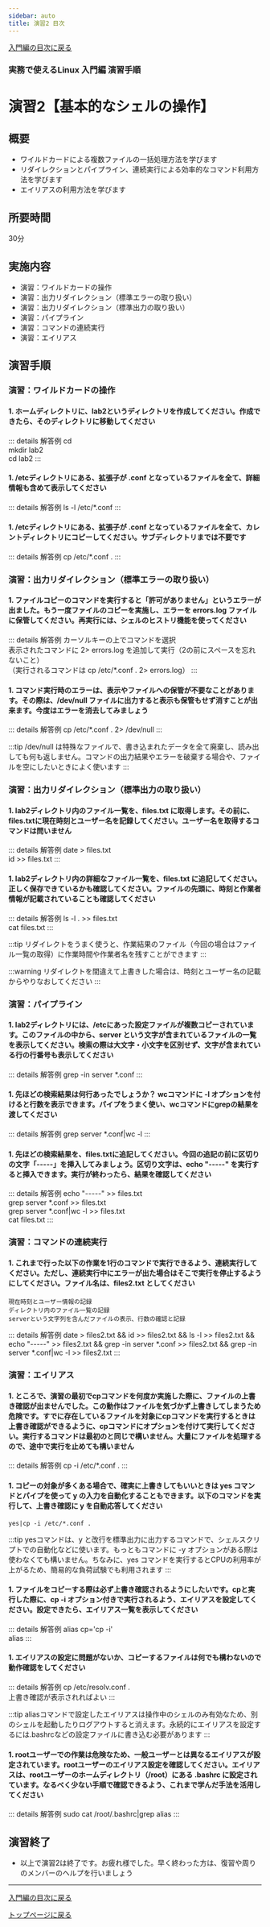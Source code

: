 ```yaml
---
sidebar: auto
title: 演習2 目次
---
```


[入門編の目次に戻る](../index.md)

### 実務で使えるLinux 入門編 演習手順
演習2【基本的なシェルの操作】
==

## 概要
- ワイルドカードによる複数ファイルの一括処理方法を学びます
- リダイレクションとパイプライン、連続実行による効率的なコマンド利用方法を学びます
- エイリアスの利用方法を学びます
## 所要時間
30分
## 実施内容
- 演習：ワイルドカードの操作
- 演習：出力リダイレクション（標準エラーの取り扱い）
- 演習：出力リダイレクション（標準出力の取り扱い）
- 演習：パイプライン
- 演習：コマンドの連続実行
- 演習：エイリアス
## 演習手順
### 演習：ワイルドカードの操作
#### 1. ホームディレクトリに、lab2というディレクトリを作成してください。作成できたら、そのディレクトリに移動してください

  ::: details 解答例
  cd
  <br>
  mkdir lab2 
  <br>
  cd lab2
  :::

#### 1. /etcディレクトリにある、拡張子が .conf となっているファイルを全て、詳細情報も含めて表示してください

  ::: details 解答例
  ls -l /etc/*.conf
  :::

#### 1. /etcディレクトリにある、拡張子が .conf となっているファイルを全て、カレントディレクトリにコピーしてください。サブディレクトリまでは不要です

  ::: details 解答例
  cp /etc/*.conf .
  :::

### 演習：出力リダイレクション（標準エラーの取り扱い）
#### 1. ファイルコピーのコマンドを実行すると「許可がありません」というエラーが出ました。もう一度ファイルのコピーを実施し、エラーを errors.log ファイルに保管してください。再実行には、シェルのヒストリ機能を使ってください

  ::: details 解答例
  カーソルキーの上でコマンドを選択
  <br>
  表示されたコマンドに 2> errors.log を追加して実行（2の前にスペースを忘れないこと）
  <br>
  （実行されるコマンドは cp /etc/*.conf . 2> errors.log）
  :::

#### 1. コマンド実行時のエラーは、表示やファイルへの保管が不要なことがあります。その際は、/dev/null ファイルに出力すると表示も保管もせず消すことが出来ます。今度はエラーを消去してみましょう

  ::: details 解答例
  cp /etc/*.conf . 2> /dev/null
  :::

  :::tip
  /dev/null は特殊なファイルで、書き込まれたデータを全て廃棄し、読み出しても何も返しません。コマンドの出力結果やエラーを破棄する場合や、ファイルを空にしたいときによく使います
  :::

### 演習：出力リダイレクション（標準出力の取り扱い）
#### 1. lab2ディレクトリ内のファイル一覧を、files.txt に取得します。その前に、files.txtに現在時刻とユーザー名を記録してください。ユーザー名を取得するコマンドは問いません

  ::: details 解答例
  date > files.txt
  <br>
  id >> files.txt
  :::

#### 1. lab2ディレクトリ内の詳細なファイル一覧を、files.txt に追記してください。正しく保存できているかも確認してください。ファイルの先頭に、時刻と作業者情報が記載されていることも確認してください

  ::: details 解答例
  ls -l . >> files.txt
  <br>
  cat files.txt
  :::

  :::tip
  リダイレクトをうまく使うと、作業結果のファイル（今回の場合はファイル一覧の取得）に作業時間や作業者名を残すことができます
  :::

  :::warning
  リダイレクトを間違えて上書きした場合は、時刻とユーザー名の記載からやりなおしてください
  :::

### 演習：パイプライン
#### 1. lab2ディレクトリには、/etcにあった設定ファイルが複数コピーされています。このファイルの中から、server という文字が含まれているファイルの一覧を表示してください。検索の際は大文字・小文字を区別せず、文字が含まれている行の行番号も表示してください

  ::: details 解答例
  grep -in server *.conf
  :::

#### 1. 先ほどの検索結果は何行あったでしょうか？ wcコマンドに -l オプションを付けると行数を表示できます。パイプをうまく使い、wcコマンドにgrepの結果を渡してください 

  ::: details 解答例
  grep server *.conf|wc -l
  :::

#### 1. 先ほどの検索結果を、files.txtに追記してください。今回の追記の前に区切りの文字「-----」を挿入してみましょう。区切り文字は、echo "-----" を実行すると挿入できます。実行が終わったら、結果を確認してください

  ::: details 解答例
  echo "-----" >> files.txt
  <br>
  grep server *.conf >> files.txt
  <br>
  grep server *.conf|wc -l >> files.txt
  <br>
  cat files.txt
  :::

### 演習：コマンドの連続実行
#### 1. これまで行った以下の作業を1行のコマンドで実行できるよう、連続実行してください。ただし、連続実行中にエラーが出た場合はそこで実行を停止するようにしてください。ファイル名は、files2.txt としてください
  ```
  現在時刻とユーザー情報の記録
  ディレクトリ内のファイル一覧の記録
  serverという文字列を含んだファイルの表示、行数の確認と記録
  ```

  ::: details 解答例
  date > files2.txt && id >> files2.txt && ls -l >> files2.txt && echo "-----" >> files2.txt && grep -in server *.conf >> files2.txt && grep -in server *.conf|wc -l >> files2.txt 
  :::

### 演習：エイリアス
#### 1. ところで、演習の最初でcpコマンドを何度か実施した際に、ファイルの上書き確認が出ませんでした。この動作はファイルを気づかず上書きしてしまうため危険です。すでに存在しているファイルを対象にcpコマンドを実行するときは上書き確認ができるように、cpコマンドにオプションを付けて実行してください。実行するコマンドは最初のと同じで構いません。大量にファイルを処理するので、途中で実行を止めても構いません

  ::: details 解答例
  cp -i /etc/*.conf .
  :::

#### 1. コピーの対象が多くある場合で、確実に上書きしてもいいときは yes コマンドとパイプを使って y の入力を自動化することもできます。以下のコマンドを実行して、上書き確認に y を自動応答してください

  ```
  yes|cp -i /etc/*.conf .
  ```

  :::tip
  yesコマンドは、y と改行を標準出力に出力するコマンドで、シェルスクリプトでの自動化などに使います。もっともコマンドに -y オプションがある際は使わなくても構いません。ちなみに、yes コマンドを実行するとCPUの利用率が上がるため、簡易的な負荷試験でも利用されます
  :::

#### 1. ファイルをコピーする際は必ず上書き確認されるようにしたいです。cpと実行した際に、cp -i オプション付きで実行されるよう、エイリアスを設定してください。設定できたら、エイリアス一覧を表示してください

  ::: details 解答例
  alias cp='cp -i'
  <br>
  alias
  :::

#### 1. エイリアスの設定に問題がないか、コピーするファイルは何でも構わないので動作確認をしてください

  ::: details 解答例
  cp /etc/resolv.conf .
  <br>
  上書き確認が表示されればよい
  :::

  :::tip
  aliasコマンドで設定したエイリアスは操作中のシェルのみ有効なため、別のシェルを起動したりログアウトすると消えます。永続的にエイリアスを設定するには.bashrcなどの設定ファイルに書き込む必要があります
  :::

#### 1. rootユーザーでの作業は危険なため、一般ユーザーとは異なるエイリアスが設定されています。rootユーザーのエイリアス設定を確認してください。エイリアスは、rootユーザーのホームディレクトリ（/root）にある .bashrc に設定されています。なるべく少ない手順で確認できるよう、これまで学んだ手法を活用してください

  ::: details 解答例
  sudo cat /root/.bashrc|grep alias
  :::

## 演習終了
- 以上で演習2は終了です。お疲れ様でした。早く終わった方は、復習や周りのメンバーのヘルプを行いましょう

---
[入門編の目次に戻る](../index.md)
<br>

[トップページに戻る](../../index.md)